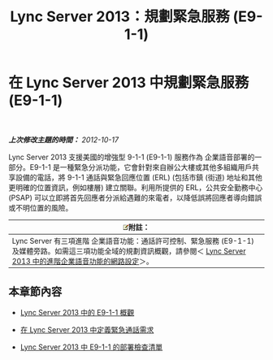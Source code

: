 ﻿---
title: Lync Server 2013：規劃緊急服務 (E9-1-1)
TOCTitle: 規劃緊急服務 (E9-1-1)
ms:assetid: 0a76f97b-474a-4bc1-8cd3-28c7e2bb57b9
ms:mtpsurl: https://technet.microsoft.com/zh-tw/library/Gg398154(v=OCS.15)
ms:contentKeyID: 49290037
ms.date: 08/10/2015
mtps_version: v=OCS.15
ms.translationtype: HT
---

# 在 Lync Server 2013 中規劃緊急服務 (E9-1-1)

 

_**上次修改主題的時間：** 2012-10-17_

Lync Server 2013 支援美國的增強型 9-1-1 (E9-1-1) 服務作為 企業語音部署的一部分。E9-1-1 是一種緊急分派功能，它會針對來自辦公大樓或其他多組織用戶共享設備的電話，將 9-1-1 通話與緊急回應位置 (ERL) (包括市鎮 (街道) 地址和其他更明確的位置資訊，例如樓層) 建立關聯。利用所提供的 ERL，公共安全勤務中心 (PSAP) 可以立即將首先回應者分派給遇難的來電者，以降低誤將回應者導向錯誤或不明位置的風險。

<table>
<thead>
<tr class="header">
<th><img src="images/Gg398811.note(OCS.15).gif" title="note" alt="note" />附註：</th>
</tr>
</thead>
<tbody>
<tr class="odd">
<td>Lync Server 有三項進階 企業語音功能：通話許可控制、緊急服務 (E9-1-1) 及媒體旁路。如需這三項功能全域的規劃資訊概觀，請參閱＜ <a href="lync-server-2013-network-settings-for-the-advanced-enterprise-voice-features.md">Lync Server 2013 中的進階企業語音功能的網路設定</a>＞。</td>
</tr>
</tbody>
</table>


## 本章節內容

  - [Lync Server 2013 中的 E9-1-1 概觀](lync-server-2013-overview-of-e9-1-1.md)

  - [在 Lync Server 2013 中定義緊急通話需求](lync-server-2013-defining-your-requirements-for-emergency-calls.md)

  - [Lync Server 2013 中 E9-1-1 的部署檢查清單](lync-server-2013-deployment-checklist-for-e9-1-1.md)

